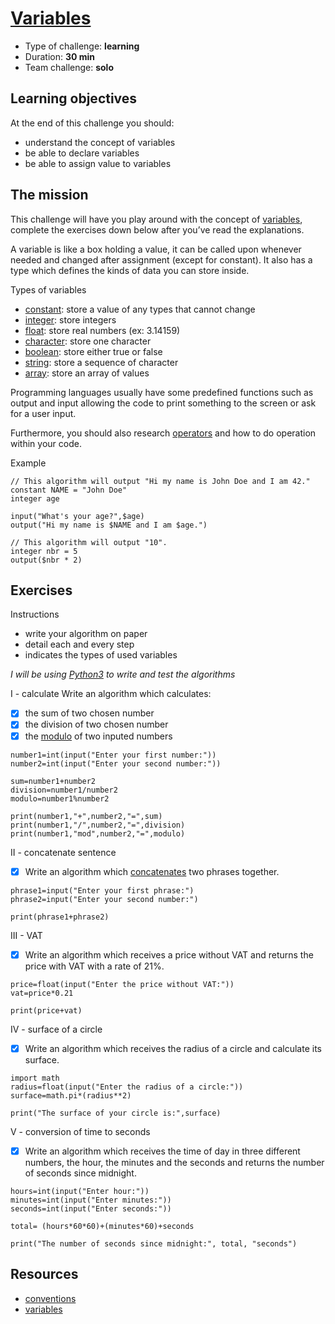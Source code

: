 # [Variables](https://github.com/becodeorg/BXL-Swartz-4-27/blob/master/1.The-Field/7.Algorithmic/01-variables.adoc)
* Type of challenge: **learning**
* Duration: **30 min**
* Team challenge: **solo**

## Learning objectives
At the end of this challenge you should:
* understand the concept of variables
* be able to declare variables
* be able to assign value to variables

## The mission
This challenge will have you play around with the concept of [variables](https://en.wikipedia.org/wiki/Variable_(computer_science)), complete the exercises down below after you’ve read the explanations.

A variable is like a box holding a value, it can be called upon whenever needed and changed after assignment (except for constant). It also has a type which defines the kinds of data you can store inside.

Types of variables
* [constant](https://en.wikipedia.org/wiki/Constant_(computer_programming)): store a value of any types that cannot change
* [integer](https://en.wikipedia.org/wiki/Integer): store integers
* [float](https://en.wikipedia.org/wiki/Floating-point_arithmetic): store real numbers (ex: 3.14159)
* [character](https://en.wikipedia.org/wiki/Character_(computing)): store one character
* [boolean](https://en.wikipedia.org/wiki/Boolean_data_type): store either true or false
* [string](https://en.wikipedia.org/wiki/String_(computer_science)): store a sequence of character
* [array](https://en.wikipedia.org/wiki/Array_data_type): store an array of values

Programming languages usually have some predefined functions such as output and input allowing the code to print something to the screen or ask for a user input.

Furthermore, you should also research [operators](https://computersciencewiki.org/index.php/Operators) and how to do operation within your code.

Example
```
// This algorithm will output "Hi my name is John Doe and I am 42."
constant NAME = "John Doe"
integer age

input("What's your age?",$age)
output("Hi my name is $NAME and I am $age.")

// This algorithm will output "10".
integer nbr = 5
output($nbr * 2)
```

## Exercises

Instructions
* write your algorithm on paper
* detail each and every step
* indicates the types of used variables

*I will be using [Python3](https://repl.it/languages/python3) to write and test the algorithms*

I - calculate
Write an algorithm which calculates:
- [x] the sum of two chosen number
- [x] the division of two chosen number
- [x] the [modulo](https://en.wikipedia.org/wiki/Modulo_operation) of two inputed numbers
```
number1=int(input("Enter your first number:"))
number2=int(input("Enter your second number:"))

sum=number1+number2
division=number1/number2
modulo=number1%number2

print(number1,"+",number2,"=",sum)
print(number1,"/",number2,"=",division)
print(number1,"mod",number2,"=",modulo)
```

II - concatenate sentence
- [x] Write an algorithm which [concatenates](https://en.wikipedia.org/wiki/Concatenation) two phrases together.
```
phrase1=input("Enter your first phrase:")
phrase2=input("Enter your second number:")

print(phrase1+phrase2)
```
III - VAT
- [x] Write an algorithm which receives a price without VAT and returns the price with VAT with a rate of 21%.
```
price=float(input("Enter the price without VAT:"))
vat=price*0.21

print(price+vat)
```

IV - surface of a circle
- [x] Write an algorithm which receives the radius of a circle and calculate its surface.
```
import math
radius=float(input("Enter the radius of a circle:"))
surface=math.pi*(radius**2)

print("The surface of your circle is:",surface)
```

V - conversion of time to seconds
- [x] Write an algorithm which receives the time of day in three different numbers, the hour, the minutes and the seconds and returns the number of seconds since midnight.
```
hours=int(input("Enter hour:"))
minutes=int(input("Enter minutes:"))
seconds=int(input("Enter seconds:"))

total= (hours*60*60)+(minutes*60)+seconds

print("The number of seconds since midnight:", total, "seconds")
```

## Resources
* [conventions](https://github.com/becodeorg/BXL-Swartz-4-27/blob/master/1.The-Field/7.Algorithmic/conventions.adoc)
* [variables](https://computersciencewiki.org/index.php/Variables)
